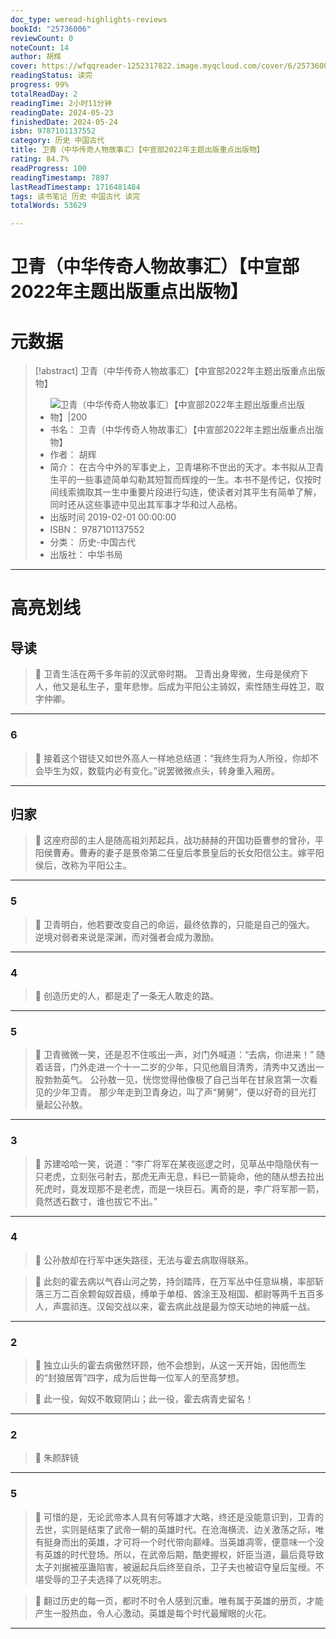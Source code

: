 ```yaml
---
doc_type: weread-highlights-reviews
bookId: "25736006"
reviewCount: 0
noteCount: 14
author: 胡辉
cover: https://wfqqreader-1252317822.image.myqcloud.com/cover/6/25736006/t7_25736006.jpg
readingStatus: 读完
progress: 99%
totalReadDay: 2
readingTime: 2小时11分钟
readingDate: 2024-05-23
finishedDate: 2024-05-24
isbn: 9787101137552
category: 历史 中国古代
title: 卫青（中华传奇人物故事汇）【中宣部2022年主题出版重点出版物】
rating: 84.7%
readProgress: 100
readingTimestamp: 7897
lastReadTimestamp: 1716481484
tags: 读书笔记 历史 中国古代 读完
totalWords: 53629

---
```


# 卫青（中华传奇人物故事汇）【中宣部2022年主题出版重点出版物】

# 元数据
> [!abstract] 卫青（中华传奇人物故事汇）【中宣部2022年主题出版重点出版物】
> - ![ 卫青（中华传奇人物故事汇）【中宣部2022年主题出版重点出版物】|200](https://wfqqreader-1252317822.image.myqcloud.com/cover/6/25736006/t7_25736006.jpg)
> - 书名： 卫青（中华传奇人物故事汇）【中宣部2022年主题出版重点出版物】
> - 作者： 胡辉
> - 简介： 在古今中外的军事史上，卫青堪称不世出的天才。本书拟从卫青生平的一些事迹简单勾勒其短暂而辉煌的一生。本书不是传记，仅按时间线索摘取其一生中重要片段进行勾连，使读者对其平生有简单了解，同时还从这些事迹中见出其军事才华和过人品格。
> - 出版时间 2019-02-01 00:00:00
> - ISBN： 9787101137552
> - 分类： 历史-中国古代
> - 出版社： 中华书局



---


# 高亮划线


## 导读


> 📌 卫青生活在两千多年前的汉武帝时期。
   卫青出身卑微，生母是侯府下人，他又是私生子，童年悲惨。后成为平阳公主骑奴，索性随生母姓卫，取字仲卿。

---

### 6


> 📌 接着这个钳徒又如世外高人一样地总结道：“我终生将为人所役，你却不会毕生为奴，数载内必有变化。”说罢微微点头，转身重入厢房。

---

## 归家


> 📌 这座府邸的主人是随高祖刘邦起兵，战功赫赫的开国功臣曹参的曾孙，平阳侯曹寿。曹寿的妻子是景帝第二任皇后孝景皇后的长女阳信公主。嫁平阳侯后，改称为平阳公主。

---

### 5


> 📌 卫青明白，他若要改变自己的命运，最终依靠的，只能是自己的强大。
   逆境对弱者来说是深渊，而对强者会成为激励。

---

### 4


> 📌 创造历史的人，都是走了一条无人敢走的路。

---

### 5


> 📌 卫青微微一笑，还是忍不住咳出一声，对门外喊道：“去病，你进来！”
   随着话音，门外走进一个十一二岁的少年，只见他眉目清秀，清秀中又透出一股勃勃英气。
   公孙敖一见，恍惚觉得他像极了自己当年在甘泉宫第一次看见的少年卫青。
   那少年走到卫青身边，叫了声“舅舅”，便以好奇的目光打量起公孙敖。

---

### 3


> 📌 苏建哈哈一笑，说道：“李广将军在某夜巡逻之时，见草丛中隐隐伏有一只老虎，立刻张弓射去，那虎无声无息，料已一箭毙命，他的随从想去拉出死虎时，竟发现那不是老虎，而是一块巨石。离奇的是，李广将军那一箭，竟然透石数寸，谁也拔它不出。”

---

### 4


> 📌 公孙敖却在行军中迷失路径，无法与霍去病取得联系。

> 📌 此刻的霍去病以气吞山河之势，持剑踏阵，在万军丛中任意纵横，率部斩落三万二百余颗匈奴首级，缚单于单桓、酋涂王及相国、都尉等两千五百多人，声震祁连。汉匈交战以来，霍去病此战是最为惊天动地的神威一战。

---

### 2


> 📌 独立山头的霍去病傲然环顾，他不会想到，从这一天开始，因他而生的“封狼居胥”四字，成为后世每一位军人的至高梦想。

> 📌 此一役，匈奴不敢窥阴山；此一役，霍去病青史留名！

---

### 2


> 📌 朱颜辞镜

---

### 5


> 📌 可惜的是，无论武帝本人具有何等雄才大略，终还是没能意识到，卫青的去世，实则是结束了武帝一朝的英雄时代。在沧海横流、边关激荡之际，唯有挺身而出的英雄，才可将一个时代带向巅峰。当英雄凋零，便意味一个没有英雄的时代登场。所以，在武帝后期，酷吏握权，奸臣当道，最后竟导致太子刘据被巫蛊陷害，被逼起兵后终至自杀，卫子夫也被诏夺皇后玺绶。不堪受辱的卫子夫选择了以死明志。

> 📌 翻过历史的每一页，都时不时令人感到沉重。唯有属于英雄的册页，才能产生一股热血，令人心激动。英雄是每个时代最耀眼的火花。

---

